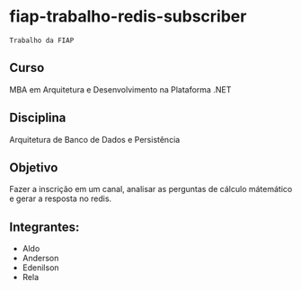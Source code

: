 # fiap-trabalho-redis-subscriber

    Trabalho da FIAP
## Curso
MBA em Arquitetura e Desenvolvimento na Plataforma .NET 


## Disciplina
Arquitetura de Banco de Dados e Persistência 

## Objetivo
Fazer a inscrição em um canal, analisar as perguntas de cálculo mátemático e gerar a resposta no redis.

## Integrantes:
- Aldo
- Anderson
- Edenilson
- Rela
